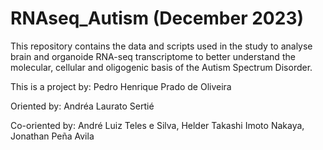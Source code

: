 # RNAseq_Autism (December 2023)

This repository contains the data and scripts used in the study to analyse brain and organoide RNA-seq transcriptome to better understand the molecular, cellular and oligogenic basis of the Autism Spectrum Disorder.

This is a project by: Pedro Henrique Prado de Oliveira

Oriented by: Andréa Laurato Sertié

Co-oriented by: André Luiz Teles e Silva, Helder Takashi Imoto Nakaya, Jonathan Peña Avila

